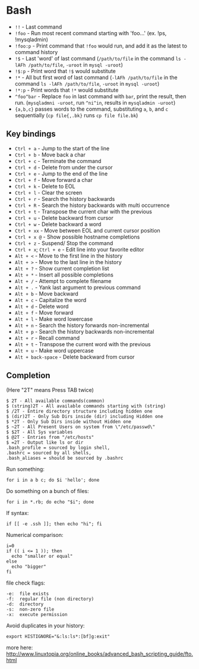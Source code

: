 # Bash

- `!!` - Last command
- `!foo` - Run most recent command starting with 'foo...' (ex. !ps, !mysqladmin)
- `!foo:p` - Print command that `!foo` would run, and add it as the latest to
  command history
- `!$` - Last 'word' of last command (`/path/to/file` in the command
  `ls -lAFh /path/to/file`, `-uroot` in `mysql -uroot`)
- `!$:p` - Print word that `!$` would substitute
- `!*` - All but first word of last command (`-lAFh /path/to/file` in the
  command `ls -lAFh /path/to/file`, `-uroot` in `mysql -uroot`)
- `!*:p` - Print words that `!*` would substitute
- `^foo^bar` - Replace `foo` in last command with `bar`, print the result, then
  run. (`mysqladmni -uroot`, run `^ni^in`, results in `mysqladmin -uroot`)
- `{a,b,c}` passes words to the command, substituting `a`, `b`, and `c`
  sequentially (`cp file{,.bk}` runs `cp file file.bk`)

## Key bindings
- `Ctrl + a` - Jump to the start of the line
- `Ctrl + b` - Move back a char
- `Ctrl + c` - Terminate the command
- `Ctrl + d` - Delete from under the cursor
- `Ctrl + e` - Jump to the end of the line
- `Ctrl + f` - Move forward a char
- `Ctrl + k` - Delete to EOL
- `Ctrl + l` - Clear the screen
- `Ctrl + r` - Search the history backwards
- `Ctrl + R` - Search the history backwards with multi occurrence
- `Ctrl + t` - Transpose the current char with the previous
- `Ctrl + u` - Delete backward from cursor
- `Ctrl + w` - Delete backward a word
- `Ctrl + xx` - Move between EOL and current cursor position
- `Ctrl + x @` - Show possible hostname completions
- `Ctrl + z` - Suspend/ Stop the command
- `Ctrl + x`; `Ctrl + e` - Edit line into your favorite editor
- `Alt + <` - Move to the first line in the history
- `Alt + >` - Move to the last line in the history
- `Alt + ?` - Show current completion list
- `Alt + *` - Insert all possible completions
- `Alt + /` - Attempt to complete filename
- `Alt + .` - Yank last argument to previous command
- `Alt + b` - Move backward
- `Alt + c` - Capitalize the word
- `Alt + d` - Delete word
- `Alt + f` - Move forward
- `Alt + l` - Make word lowercase
- `Alt + n` - Search the history forwards non-incremental
- `Alt + p` - Search the history backwards non-incremental
- `Alt + r` - Recall command
- `Alt + t` - Transpose the current word with the previous
- `Alt + u` - Make word uppercase
- `Alt + back-space` - Delete backward from cursor

## Completion
(Here "2T" means Press TAB twice)

    $ 2T - All available commands(common)
    $ (string)2T - All available commands starting with (string)
    $ /2T - Entire directory structure including hidden one
    $ (dir)2T - Only Sub Dirs inside (dir) including Hidden one
    $ *2T - Only Sub Dirs inside without Hidden one
    $ ~2T - All Present Users on system from \"/etc/passwd\"
    $ $2T - All Sys variables
    $ @2T - Entries from "/etc/hosts"
    $ =2T - Output like ls or dir
    .bash_profile = sourced by login shell,
    .bashrc = sourced by all shells,
    .bash_aliases = should be sourced by .bashrc

Run something:

    for i in a b c; do $i 'hello'; done

Do something on a bunch of files:

    for i in *.rb; do echo "$i"; done

If syntax:

    if [[ -e .ssh ]]; then echo "hi"; fi

Numerical comparison:

    i=0
    if (( i <= 1 )); then
      echo "smaller or equal"
    else
      echo "bigger"
    fi

file check flags:

    -e:  file exists
    -f:  regular file (non directory)
    -d:  directory
    -s:  non-zero file
    -x:  execute permission

Avoid duplicates in your history:

    export HISTIGNORE="&:ls:ls*:[bf]g:exit"

more here:
<http://www.linuxtopia.org/online_books/advanced_bash_scripting_guide/fto.html>
